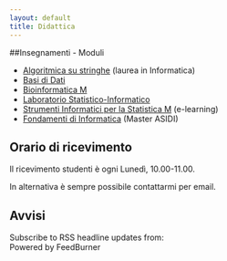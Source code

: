 ```yaml
---
layout: default
title: Didattica
---
```

##Insegnamenti - Moduli

*    [Algoritmica su stringhe](Algoritmica_su_Stringhe) (laurea in Informatica)
*    [Basi di Dati](Basi_Dati)
*    [Bioinformatica M](Bioinformatica_M)
*    [Laboratorio Statistico-Informatico](Laboratorio_Statistico-Informatico)
*    [Strumenti Informatici per la Statistica M](Strumenti_Informatici_per_la_Statistica) (e-learning)
*    [Fondamenti di Informatica](Fondamenti_di_Informatica) (Master ASIDI)


## Orario di ricevimento

Il ricevimento studenti è ogni Lunedì, 10.00-11.00.

In alternativa è sempre possibile contattarmi per email.

## Avvisi

<script src="http://feeds.feedburner.com/AvvisiDidattica?format=sigpro" type="text/javascript" ></script><noscript><p>Subscribe to RSS headline updates from: <a href="http://feeds.feedburner.com/AvvisiDidattica"></a><br/>Powered by FeedBurner</p> </noscript>


